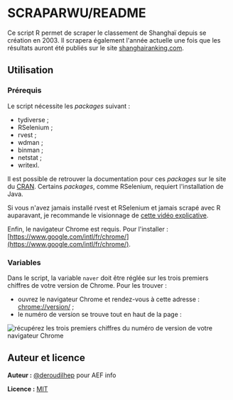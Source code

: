 # SCRAPARWU/README

Ce script R permet de scraper le classement de Shanghaï depuis se création en 2003. Il scrapera également l'année actuelle une fois que les résultats auront été publiés sur le site [shanghairanking.com](https://www.shanghairanking.com/rankings/arwu/2023).

## Utilisation

### Prérequis

Le script nécessite les *packages* suivant :

- tydiverse ;
- RSelenium ;
- rvest ;
- wdman ;
- binman ;
- netstat ;
- writexl.

Il est possible de retrouver la documentation pour ces *packages* sur le site du [CRAN](https://cran.r-project.org/web/packages/available_packages_by_name.html). Certains *packages*, comme RSelenium, requiert l'installation de Java.

Si vous n'avez jamais installé rvest et RSelenium et jamais scrapé avec R auparavant, je recommande le visionnage de [cette vidéo explicative](https://www.youtube.com/watch?v=GnpJujF9dBw).

Enfin, le navigateur Chrome est requis. Pour l'installer : [https://www.google.com/intl/fr/chrome/](https://www.google.com/intl/fr/chrome/).

### Variables

Dans le script, la variable `naver` doit être réglée sur les trois premiers chiffres de votre version de Chrome. Pour les trouver :

- ouvrez le navigateur Chrome et rendez-vous à cette adresse : [chrome://version/](chrome://version/) ;
- le numéro de version se trouve tout en haut de la page :

![récupérez les trois premiers chiffres du numéro de version de votre navigateur Chrome](docs/chrome-version.png)

## Auteur et licence

**Auteur :** [@deroudilhep](https://github.com/deroudilhep) pour AEF info

**Licence :** [MIT](https://choosealicense.com/licenses/mit/)
